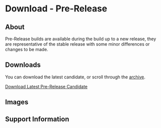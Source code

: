 # Download - Pre-Release
## About
Pre-Release builds are available during the build up to a new release, they are representative of the stable release with some minor differences or changes to be made.
## Downloads
You can download the latest candidate, or scroll through the [archive](https://phantomzx77.github.io/Wave/PreRelease/Archive/).

[Download Latest Pre-Release Candidate]()

## Images

## Support Information
